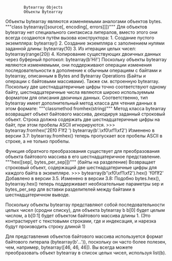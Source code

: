             Bytearray Objects
            Объекты Bytearray

Объекты bytearray являются изменяемыми аналогами объектов bytes.
"""class bytearray([source[, encoding[, errors]]])"""
    Для объектов bytearray нет специального синтаксиса литералов, вместо этого они всегда 
    создаются путём вызова конструктора:
        1. Создание пустого экземпляра: bytearray()
        2. Создание экземпляра с заполнением нулями заданной длины: bytearray(10)
        3. Из итерации целых чисел: bytearray(range(20))
        4. Копирование существующих двоичных данных через буферный протокол: bytearray(b'Hi!')
    Поскольку объекты bytearray являются изменяемыми, они поддерживают операции изменения
    последовательности в дополнение к обычным операциям с байтами и bytearray, описанным
    в Bytes and Bytearray Operations (Байты и операции с байтовыми массивами).
    Также см. встроенную bytearray.
    Поскольку две шестнадцатеричные цифры точно соответствуют одному байту, 
    шестнадцатеричные числа являются широко используемым форматом для описания двоичных 
    данных. Соответственно, тип bytearray имеет дополнительный метод класса для чтения
    данных в этом формате:
    """classmethod fromhex(string)"""
        Метод класса bytearray возвращает объект байтового массива, декодируя заданный
        строковый объект. Строка должна содержать две шестнадцатеричные цифры на байт, при
        этом пробелы ASCII игнорируются.
            >>> bytearray.fromhex('2Ef0 F1f2  ')
            bytearray(b'.\xf0\xf1\xf2')
        Изменено в версии 3.7: bytearray.fromhex() теперь пропускает все пробелы ASCII в
        строке, а не только пробелы.

Функция обратного преобразования существует для преобразования объекта байтового массива
в его шестнадцатеричное представление.
    """hex([sep[, bytes_per_sep]])"""   (байты на разделение)
        Возвращает строковый объект, содержащий две шестнадцатеричные цифры для каждого байта в экземпляре.
        >>> bytearray(b'\xf0\xf1\xf2').hex()
        'f0f1f2'
        Добавлено в версии 3.5.
        Изменено в версии 3.8: Подобно bytes.hex(), bytearray.hex() теперь поддерживает
        необязательные параметры sep и bytes_per_sep для вставки разделителей между
        байтами в шестнадцатеричном выводе.

Поскольку объекты bytearray представляют собой последовательности целых чисел (сродни 
списку), для объекта bytearray b b[0] будет целым числом, а b[0:1] будет объектом 
байтового массива длины 1. (Это контрастирует с текстовыми строками, где и индексация, и
нарезка будут производить строку длиной 1)

Для представления объектов байтового массива используется формат байтового литерала
(bytearray(b'...')), поскольку он часто более полезен, чем, например,
bytearray([46, 46, 46]). Вы всегда можете преобразовать объект bytearray в список целых
чисел, используя list(b).
